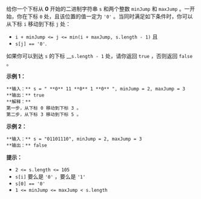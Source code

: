 给你一个下标从 **0** 开始的二进制字符串 `s` 和两个整数 `minJump` 和 `maxJump` 。一开始，你在下标 `0`
处，且该位置的值一定为 `'0'` 。当同时满足如下条件时，你可以从下标 `i` 移动到下标 `j` 处：

  * `i + minJump <= j <= min(i + maxJump, s.length - 1)` 且
  * `s[j] == '0'`.

如果你可以到达 `s` 的下标 __`s.length - 1` 处，请你返回 `true` ，否则返回 `false` 。

**示例 1：**

    
    
    **输入：** s = " **0** 11 **0** 1 **0** ", minJump = 2, maxJump = 3
    **输出：** true
    **解释：**
    第一步，从下标 0 移动到下标 3 。
    第二步，从下标 3 移动到下标 5 。
    

**示例 2：**

    
    
    **输入：** s = "01101110", minJump = 2, maxJump = 3
    **输出：** false
    

**提示：**

  * `2 <= s.length <= 105`
  * `s[i]` 要么是 `'0'` ，要么是 `'1'`
  * `s[0] == '0'`
  * `1 <= minJump <= maxJump < s.length`

